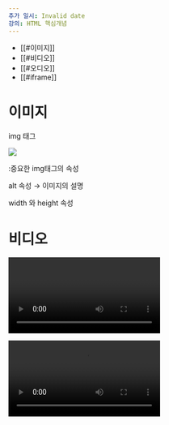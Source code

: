 ```yaml
---
추가 일시: Invalid date
강의: HTML 핵심개념
---
```

- [[#이미지]]
- [[#비디오]]
- [[#오디오]]
- [[#iframe]]

  

# 이미지

img 태그

<img src=””>

  

:중요한 img태그의 속성

alt 속성 → 이미지의 설명

width 와 height 속성

  

# 비디오

<video> 태그

<video src=””>

  

: video에서 사용하는 몇가지 속성

autoplay → 자동으로 재생 / 크롬에서는 muted와 꼭 함께 사용해야함 (<video src=”” autoplay muted>)

controls → 재생버튼, 시간 등등..

width 와 height

  

# 오디오

<audio>태그

<audio src=””>

  

: audio 에서 사용하는 몇가지 속성

controls

autoplay & muted

  

# iframe

: inline frame → frame의 인라인버전/ HTML문서 안에서 다른 HTML문서를 보여주는 태그

<iframe src=””>